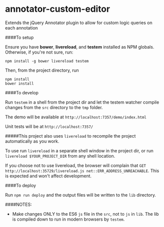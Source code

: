 # annotator-custom-editor
Extends the jQuery Annotator plugin to allow for custom logic queries on each annotation

####To setup

Ensure you have **bower**, **livereload**, and **testem** installed as NPM globals. Otherwise, if you're not sure, run:

```
npm install -g bower livereload testem
```

Then, from the project directory, run

```
npm install
bower install
```

####To develop

Run `testem` in a shell from the project dir and let the testem watcher compile changes from the `src` directory to the `tmp` folder.

The demo will be available at `http://localhost:7357/demo/index.html`

Unit tests will be at `http://localhost:7357/`

#####This project also uses `livereload` to recompile the project automatically as you work.

To use run `livereload` in a separate shell window in the project dir, or run `livereload $YOUR_PROJECT_DIR` from any shell location.

If you choose not to use livereload, the browser will complain that `GET http://localhost:35729/livereload.js net::ERR_ADDRESS_UNREACHABLE`. This is expected and won't affect development.

####To deploy

Run `npm run deploy` and the output files will be written to the `lib` directory.


####NOTES:
* Make changes ONLY to the ES6 `js` file in the `src`, not to `js` in `lib`. The lib is compiled down to run in modern browsers by `testem`.
